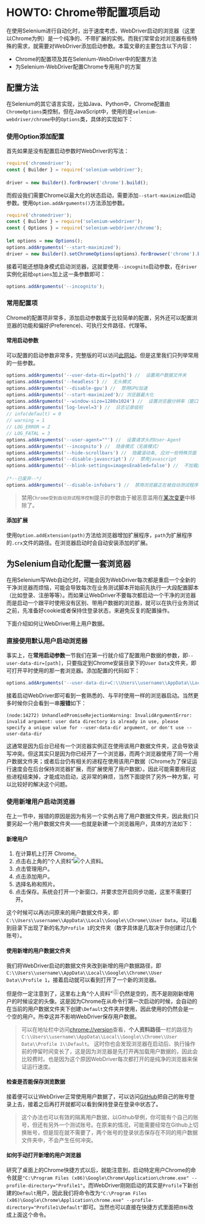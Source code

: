 # HOWTO: Chrome带配置项启动

在使用Selenium进行自动化时，出于速度考虑，WebDriver启动的浏览器（这里以Chrome为例）是一个纯净的、不带扩展的实例。而我们常常会对浏览器有些特殊的需求，就需要对WebDriver添加启动参数。本篇文章的主要包含以下内容：
* Chrome的配置项及其在Selenium-WebDriver中的配置方法
* 为Selenium-WebDriver配置Chrome专用用户的方案

## 配置方法

在Selenium的其它语言实现，比如Java、Python中，Chrome配置由`ChromeOptions`类控制，但在JavaScript中，使用的是`selenium-webdriver/chrome`中的`Options`类，具体的实现如下：

### 使用Option添加配置

首先如果是没有配置启动参数时WebDriver的写法：

```js
require('chromedriver');
const { Builder } = require('selenium-webdriver');

driver = new Builder().forBrowser('chrome').build();
```

而假设我们需要Chrome以最大化的状态启动，需要添加`--start-maximized`启动参数。使用`Option.addArguments()`方法添加参数。

```js
require('chromedriver');
const { Builder } = require('selenium-webdriver');
const { Options } = require('selenium-webdriver/chrome');

let options = new Options();
options.addArguments('--start-maximized');
driver = new Builder().setChromeOptions(options).forBrowser('chrome').build();
```

接着可能还想隐身模式启动浏览器，这就要使用`--incognito`启动参数，在`driver`实例化前给`options`加上这一条参数即可：

```js
options.addArguments('--incognito');
```

### 常用配置项

Chrome的配置项非常多，添加启动参数属于比较简单的配置，另外还可以配置浏览器的功能和偏好(Preference)、可执行文件路径、代理等。

#### 常用启动参数

可以配置的启动参数非常多，完整版的可以访问[此网站](https://peter.sh/experiments/chromium-command-line-switches/)。但是这里我们只列举常用的一些参数。

```js
options.addArguments('--user-data-dir=[path]') //  设置用户数据文件夹
options.addArguments('--headless') //  无头模式
options.addArguments('--disable-gpu') //  禁用GPU加速
options.addArguments('--start-maximized')// 浏览器最大化
options.addArguments('--window-size=1280x1024') //  设置浏览器分辨率（窗口大小）
options.addArguments('log-level=3') //  日志记录级别
// info(default) = 0
// warning = 1
// LOG_ERROR = 2
// LOG_FATAL = 3
options.addArguments('--user-agent=""') //  设置请求头的User-Agent
options.addArguments('--incognito') //  隐身模式（无痕模式）
options.addArguments('--hide-scrollbars') //  隐藏滚动条, 应对一些特殊页面
options.addArguments('--disable-javascript') //  禁用javascript
options.addArguments('--blink-settings=imagesEnabled=false') //  不加载图片, 提升速度

/*--已废弃--*/
options.addArguments('--disable-infobars') //  禁用浏览器正在被自动测试程序控制的提示
```  

> 禁用`Chrome受到自动测试程序控制`提示的参数由于被恶意滥用在[某次变更](https://chromium.googlesource.com/chromium/src/+/d869ab3350d8ebd95222b4a47adf87ce3d3214b1)中移除了。

#### 添加扩展

使用`Option.addExtension(path)`方法给浏览器增加扩展程序，`path`为扩展程序的`.crx`文件的路径。在浏览器启动时会自动安装添加的扩展。

## 为Selenium自动化配置一套浏览器

在用Selenium写Web自动化时，可能会因为WebDriver每次都是重启一个全新的干净浏览器而烦恼，可能会导致每次在业务测试脚本开始前先执行一大段配置脚本（比如登录、注册等等）。而如果让WebDriver不要每次都启动一个干净的浏览器而是启动一个跟平时使用没有区别、带用户数据的浏览器，就可以在执行业务测试之前，先准备好cookie或者保持住登录状态，来避免反复的配置操作。

下面介绍如何让WebDriver用上用户数据。

### 直接使用默认用户启动浏览器

事实上，在**常用启动参数**一节我们在第一行就介绍了配置用户数据的参数，即`--user-data-dir=[path]`，只要指定到Chrome安装目录下的`User Data`文件夹，即可打开平时使用的那一套浏览器。添加配置的代码如下：

```js
options.addArguments('--user-data-dir=C:\\Users\\username\\AppData\\Local\\Google\\Chrome\\User Data');
```

接着启动WebDriver即可看到一套熟悉的、与平时使用一样的浏览器启动。当然更多时候你只会看到一串**报错**如下：

```error
(node:14272) UnhandledPromiseRejectionWarning: InvalidArgumentError: invalid argument: user data directory is already in use, please specify a unique value for --user-data-dir argument, or don't use --user-data-dir
```

这通常是因为后台已经有一个浏览器实例正在使用该用户数据文件夹，这会导致读写冲突。但这其实只是因为你已经开了一个浏览器，而两个浏览器使用了同一个用户数据文件夹；或者后台仍有相关的进程在使用该用户数据（Chrome为了保证运行速度会在后台保持浏览器扩展，而扩展使用了用户数据）。因此可能需要用将这些进程结束掉，才能成功启动，这非常的麻烦，当然下面提供了另外一种方案，可以比较好的解决这个问题。

### 使用新增用户启动浏览器

在上一节中，报错的原因是因为有另一个实例占用了用户数据文件夹，因此我们只要另起一个用户数据文件夹——也就是新建一个浏览器用户，具体的方法如下：

#### 新增用户

1. 在计算机上打开 Chrome。
2. 点击右上角的“个人资料”![个人资料](assets/usericon.png)。
3. 点击管理用户。
4. 点击添加用户。
5. 选择名称和照片。
6. 点击保存。系统会打开一个新窗口，并要求您开启同步功能，这里不需要打开。

这个时候可以再访问原来的用户数据文件夹，即`C:\\Users\\username\\AppData\\Local\\Google\\Chrome\\User Data`，可以看到目录下出现了新的名为`Profile 1`的文件夹（数字具体是几取决于你创建过几个账号）。

#### 使用新增的用户数据文件夹

我们将WebDriver启动的数据文件夹改到新增的用户数据路径，即`C:\\Users\\username\\AppData\\Local\\Google\\Chrome\\User Data\\Profile 1`，接着启动就可以看到打开了一个新的浏览器。

但是你一定注意到了，这里右上角“个人资料”![个人资料](assets/chrome_options_usericon.png)仍然是空的，而不是刚刚新增用户的时候设定的头像。这是因为Chrome在从命令行第一次启动的时候，会自动的在当前的用户数据文件夹下创建`\Default`文件夹并使用，因此使用的仍然会是一个空的用户。所幸这并不影响WebDriver保存用户数据。

> 可以在地址栏中访问[chrome://version](chrome://version)查看，**个人资料路径**一栏的路径为`C:\\Users\\username\\AppData\\Local\\Google\\Chrome\\User Data\\Profile 1\\Default`。
> 这时你也会发现浏览器在启动后、执行操作前的停留时间变长了，这是因为浏览器是先打开再加载用户数据的，因此会比较费时。也是因为这个原因WebDriver每次都打开的是纯净的浏览器来保证运行速度。

#### 检查是否能保存浏览数据

接着便可以让WebDriver正常使用用户数据了，可以访问[GitHub](https://www.github.com)把自己的账号登录上去，接着之后再打开就都可以看到保持登录在登录中状态了。

> 这个办法也可以有效的隔离用户数据，以Github举例，你可能有个自己的账号，但还有另外一个测试账号。在原来的情况，可能需要经常在Github上切换账号，但是现在就不需要了，两个账号的登录状态保存在不同的用户数据文件夹中，不会产生任何冲突。

#### 如何手动打开新增的用户浏览器

研究了桌面上的Chrome快捷方式以后，就能注意到，启动特定用户Chrome的命令就是`"C:\Program Files (x86)\Google\Chrome\Application\chrome.exe" --profile-directory="Profile1"`。而WebDriver刚刚启动的其实是`Profile`下新创建的`Default`用户，因此我们将命令改为`"C:\Program Files (x86)\Google\Chrome\Application\chrome.exe" --profile-directory="Profile1\Default"`即可。当然也可以直接在快捷方式里面把`目标`改成上面这个命令。
